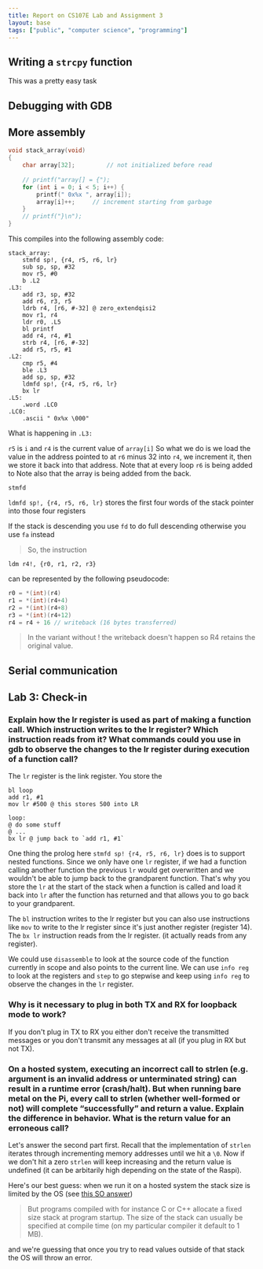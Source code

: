 ```yaml
---
title: Report on CS107E Lab and Assignment 3
layout: base
tags: ["public", "computer science", "programming"]
---
```


## Writing a `strcpy` function

This was a pretty easy task

## Debugging with GDB

## More assembly

```c
void stack_array(void)
{
    char array[32];         // not initialized before read
    
    // printf("array[] = {");
    for (int i = 0; i < 5; i++) {
        printf(" 0x%x ", array[i]);
        array[i]++;     // increment starting from garbage
    }
    // printf("}\n");
}
```

This compiles into the following assembly code:

```arm64
stack_array:
    stmfd sp!, {r4, r5, r6, lr}
    sub sp, sp, #32
    mov r5, #0
    b .L2
.L3:
    add r3, sp, #32
    add r6, r3, r5
    ldrb r4, [r6, #-32] @ zero_extendqisi2
    mov r1, r4
    ldr r0, .L5
    bl printf
    add r4, r4, #1
    strb r4, [r6, #-32]
    add r5, r5, #1
.L2:
    cmp r5, #4
    ble .L3
    add sp, sp, #32
    ldmfd sp!, {r4, r5, r6, lr}
    bx lr
.L5:
    .word .LC0
.LC0:
    .ascii " 0x%x \000"
```

What is happening in `.L3:`

`r5` is `i` and `r4` is the current value of `array[i]`
So what we do is we load the value in the address pointed to at `r6` minus 32
into `r4`, we increment it, then we store it back into that address.
Note that at every loop `r6` is being added to 
Note also that the array is being added from the back.


`stmfd`

`ldmfd sp!, {r4, r5, r6, lr}`
stores the first four words
of the stack pointer into those four registers

If the stack is descending you use
`fd` to do full descending
otherwise you use `fa` instead

> So, the instruction

```ldm r4!, {r0, r1, r2, r3}```

can be represented by the following pseudocode:

```c
r0 = *(int)(r4) 
r1 = *(int)(r4+4) 
r2 = *(int)(r4+8) 
r3 = *(int)(r4+12) 
r4 = r4 + 16 // writeback (16 bytes transferred)
```

> In the variant without ! the writeback doesn't happen so R4 retains the original value.


## Serial communication

## Lab 3: Check-in

### Explain how the lr register is used as part of making a function call. Which instruction writes to the lr register? Which instruction reads from it? What commands could you use in gdb to observe the changes to the lr register during execution of a function call?

The `lr` register is the link register.
You store the 

```arm
bl loop
add r1, #1
mov lr #500 @ this stores 500 into LR

loop:
@ do some stuff
@ ...
bx lr @ jump back to `add r1, #1`
```

One thing the prolog here `stmfd sp! {r4, r5, r6, lr}` does
is to support nested functions.
Since we only have one `lr` register,
if we had a function calling another function
the previous `lr` would get overwritten
and we wouldn't be able to jump back to the grandparent function.
That's why you store the `lr` at the start of the stack
when a function is called
and load it back into `lr` after the function has returned
and that allows you to go back to your grandparent.

The `bl` instruction writes to the lr register
but you can also use instructions like `mov` to write to the lr register
since it's just another register (register 14).
The `bx lr` instruction reads from the lr register.
(it actually reads from any register).

We could use `disassemble` to look at 
the source code of the function currently in scope
and also points to the current line.
We can use `info reg` to look at the registers
and `step` to go stepwise and keep using `info reg`
to observe the changes in the `lr` register.
    
### Why is it necessary to plug in both TX and RX for loopback mode to work?

If you don't plug in TX to RX you either don't receive the transmitted messages
or you don't transmit any messages at all (if you plug in RX but not TX).
        
### On a hosted system, executing an incorrect call to strlen (e.g. argument is an invalid address or unterminated string) can result in a runtime error (crash/halt). But when running bare metal on the Pi, every call to strlen (whether well-formed or not) will complete “successfully” and return a value. Explain the difference in behavior. What is the return value for an erroneous call?
 
Let's answer the second part first.
Recall that the implementation of `strlen` iterates through incrementing
memory addresses until we hit a `\0`.
Now if we don't hit a zero `strlen` will keep increasing and
the return value is undefined 
(it can be arbitarily high depending on the state of the Raspi).

Here's our best guess:
when we run it on a hosted system the stack size is limited by the OS
(see 
[this SO answer](https://stackoverflow.com/questions/2780100/is-there-any-limit-on-stack-memory))

> But programs compiled with for instance C or C++ allocate a fixed size stack at program startup. The size of the stack can usually be specified at compile time (on my particular compiler it default to 1 MB).

and we're guessing that once you try to read values outside of that stack
the OS will throw an error.

